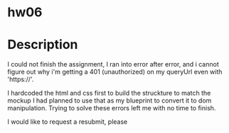 # hw06

# Description

I could not finish the assignment, I ran into error after error,
and i cannot figure out why i'm getting a 401 (unauthorized) on my
queryUrl even with 'https://'.

I hardcoded the html and css first to build the struckture to match the mockup
I had planned to use that as my blueprint to convert it to dom manipulation. Trying
to solve these errors left me with no time to finish.

I would like to request a resubmit, please
